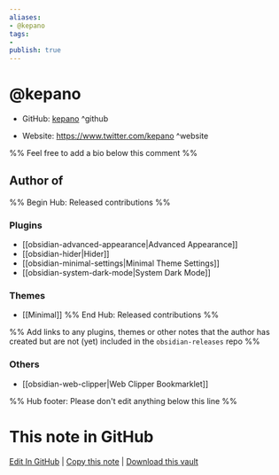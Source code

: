 ```yaml
---
aliases:
- @kepano
tags:
- 
publish: true
---
```


# @kepano

- GitHub: [kepano](https://github.com/kepano/) ^github
<!-- - Discord: `@` ^discord-->
- Website: <https://www.twitter.com/kepano> ^website
<!-- - [[Publish sites|Publish site]]: ^publish-->

%% Feel free to add a bio below this comment %%


## Author of

%% Begin Hub: Released contributions %%
### Plugins
- [[obsidian-advanced-appearance|Advanced Appearance]]
- [[obsidian-hider|Hider]]
- [[obsidian-minimal-settings|Minimal Theme Settings]]
- [[obsidian-system-dark-mode|System Dark Mode]]

### Themes
- [[Minimal]]
%% End Hub: Released contributions %%

%% Add links to any plugins, themes or other notes that the author has created but are not (yet) included in the `obsidian-releases` repo %%

<!--
### Unlisted plugins
-->

### Others

- [[obsidian-web-clipper|Web Clipper Bookmarklet]]

<!--
## Sponsor this author

- [[GitHub sponsors]]: [Sponsor @kepano on GitHub Sponsors](https://github.com/sponsors/kepano) ^github-sponsor
- [[Buy me a coffee]]: ^buy-me-a-coffee
- [[PayPal]]: ^paypal
- [[Patreon]]: ^patreon

-->

<!--
## Follow this author

- [[YouTube Channels|On YouTube]]: ^youtube
- Twitter: ^twitter
- ...
-->

%% Hub footer: Please don't edit anything below this line %%

# This note in GitHub

<span class="git-footer">[Edit In GitHub](https://github.dev/obsidian-community/obsidian-hub/blob/main/01%20-%20Community/People/kepano.md "git-hub-edit-note") | [Copy this note](https://raw.githubusercontent.com/obsidian-community/obsidian-hub/main/01%20-%20Community/People/kepano.md "git-hub-copy-note") | [Download this vault](https://github.com/obsidian-community/obsidian-hub/archive/refs/heads/main.zip "git-hub-download-vault") </span>
